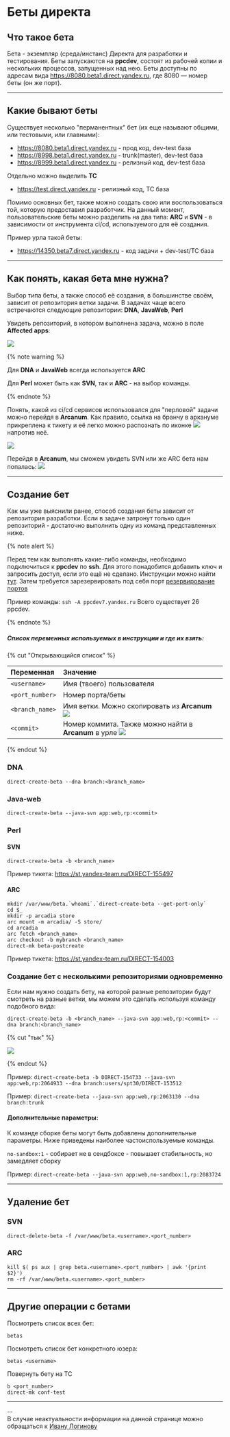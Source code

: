 # Беты директа 

## Что такое бета

Бета - экземпляр (среда/инстанс) Директа для разработки и тестирования. Беты запускаются на **ppcdev**, состоят из рабочей копии и нескольких процессов, запущенных над нею. Беты доступны по адресам вида https://8080.beta1.direct.yandex.ru, где 8080 — номер беты (он же порт).
________________________________________________________________________________________________________________________________________
## Какие бывают беты

Существует несколько "перманентных" бет (их еще называют общими, или тестовыми, или главными):
- https://8080.beta1.direct.yandex.ru - прод код, dev-test база
- https://8998.beta1.direct.yandex.ru - trunk(master), dev-test база
- https://8999.beta1.direct.yandex.ru - релизный код, dev-test база

Отдельно можно выделить **ТС**
- https://test.direct.yandex.ru - релизный код, ТС база

Помимо основных бет, также можно создать свою или воспользоваться той, которую предоставил разработчик.
На данный момент, пользовательские беты можно разделить на два типа:  **ARC** и **SVN** - в зависимости от инструмента ci/cd, используемого для её создания.

Пример урла такой беты:
- https://14350.beta7.direct.yandex.ru -  код задачи + dev-test/ТС база
________________________________________________________________________________________________________________________________________
## Как понять, какая бета мне нужна?

Выбор типа беты, а также способ её создания, в большинстве своём, зависит от репозитория ветки задачи.
В задачах чаще всего встречаются следующие репозитории: **DNA**, **JavaWeb**, **Perl**

Увидеть репозиторий, в котором выполнена задача, можно в поле **Affected apps**:

![](https://jing.yandex-team.ru/files/ivanlog/2021-11-11T14:35:23Z.9d5251b.png)

{% note warning %}

Для **DNA** и **JavaWeb** всегда используется **ARC**

Для **Perl** может быть как **SVN**, так и **ARC** - на выбор команды.

{% endnote %}

Понять, какой из ci/cd сервисов использовался для "перловой" задачи можно перейдя в **Arcanum**.
Как правило, ссылка на бранчу в аркануме прикреплена к тикету и её легко можно распознать по иконке ![](https://proxy.sandbox.yandex-team.ru/415539274) напротив неё.

![](https://jing.yandex-team.ru/files/ivanlog/2021-11-11T14:45:49Z.32ddb14.png)

Перейдя в **Arcanum**, мы сможем увидеть SVN или же ARC бета нам попалась:
![](https://jing.yandex-team.ru/files/ivanlog/2021-11-11T14:48:59Z.702aebb.png)

________________________________________________________________________________________________________________________________________
## Создание бет

Как мы уже выяснили ранее, способ создания беты зависит от репозитория разработки. Если в задаче затронут только один репозиторий - достаточно выполнить одну из команд представленных ниже.

{% note alert %}

Перед тем как выполнять какие-либо команды, необходимо подключиться к **ppcdev** по **ssh**. Для этого понадобится добавить ключ и запросить доступ, если это ещё не сделано. Инструкции можно найти [тут](https://docs.yandex-team.ru/direct-dev/guide/qa/qa_kmb/qa_first_steps#dostup-k-testovym-stendam). Затем требуется зарезервировать под себя порт [резервирование портов](https://docs.yandex-team.ru/direct-dev/dev/betas/betas#beta-ports)

Пример команды: `ssh -A ppcdev7.yandex.ru`
Всего существует 26 ppcdev.


{% endnote %}
##### Список переменных используемых в инструкции и где их взять:
{% cut "Открывающийся список" %}

Переменная | Значение
:--- | :---
`<username>` | Имя (твоего) пользователя
`<port_number>` | Номер порта/беты
`<branch_name>` | Имя ветки. Можно скопировать из **Arcanum** ![](https://jing.yandex-team.ru/files/ivanlog/2021-11-11T15:07:12Z.5888bf1.png)
`<commit>` | Номер коммита. Также можно найти в **Arcanum** в урле ![](https://jing.yandex-team.ru/files/ivanlog/2021-11-11T15:10:00Z.5bb7fb2.png)


{% endcut %}


### DNA

```
direct-create-beta --dna branch:<branch_name>
```
### Java-web
```
direct-create-beta --java-svn app:web,rp:<commit>
```

### Perl
#### SVN
```
direct-create-beta -b <branch_name>
```
Пример тикета: https://st.yandex-team.ru/DIRECT-155497

#### ARC
```
mkdir /var/www/beta.`whoami`.`direct-create-beta --get-port-only`
cd $_
mkdir -p arcadia store
arc mount -m arcadia/ -S store/
cd arcadia
arc fetch <branch_name>
arc checkout -b mybranch <branch_name>
direct-mk beta-postcreate
```
Пример тикета: https://st.yandex-team.ru/DIRECT-154003

### Создание бет с несколькими репозиториями одновременно

Если нам нужно создать бету, на которой разные репозитории будут смотреть на разные ветки, мы можем это сделать используя команду подобного вида:

```
direct-create-beta -b <branch_name> --java-svn app:web,rp:<commit> --dna branch:<branch_name>
```
{% cut "тык" %}

![](https://jing.yandex-team.ru/files/ivanlog/maxresdefault.918ac05.png)

{% endcut %}

Пример: `direct-create-beta -b DIRECT-154733 --java-svn app:web,rp:2064933 --dna branch:users/spt30/DIRECT-153512`

Пример: `direct-create-beta --java-svn app:web,rp:2063130 --dna branch:trunk`



#### Дополнительные параметры:

К команде сборке беты могут быть добавлены дополнительные параметры. Ниже приведены наиболее частоиспользуемые команды.

`no-sandbox:1` - собирает не в сендбоксе - повышает стабильность, но замедляет сборку

Пример: `direct-create-beta --java-svn app:web,no-sandbox:1,rp:2083724`
________________________________________________________________________________________________________________________________________
## Удаление бет

### SVN
```
direct-delete-beta -f /var/www/beta.<username>.<port_number>
```

### ARC
```
kill $( ps aux | grep beta.<username>.<port_number> | awk '{print $2}')
rm -rf /var/www/beta.<username>.<port_number>
```
________________________________________________________________________________________________________________________________________
## Другие операции с бетами
Посмотреть список всех бет:
```
betas
```
Посмотреть список бет конкретного юзера:
```
betas <username>
```
Повернуть бету на ТС
```
b <port_number>
direct-mk conf-test
```
________________________________________________________________________________________________________________________________________
--
<br>
В случае неактуальности информации на данной странице можно обращаться к [Ивану Логинову](https://staff.yandex-team.ru/ivanlog)
